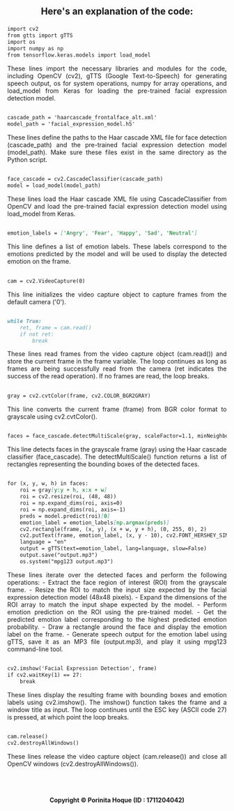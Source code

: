 ## <p align="center"> Here's an explanation of the code:</p>

```md
import cv2
from gtts import gTTS
import os
import numpy as np
from tensorflow.keras.models import load_model
```

<p align="justify">
  These lines import the necessary libraries and modules for the code, including OpenCV (cv2), gTTS (Google Text-to-Speech) for generating speech output, os for system operations, numpy for array operations, and load_model from Keras for loading the pre-trained facial expression detection model.
</p>

## <p align="center"></p>


```md
cascade_path = 'haarcascade_frontalface_alt.xml'
model_path = 'facial_expression_model.h5'
```

<p align="justify">
  These lines define the paths to the Haar cascade XML file for face detection (cascade_path) and the pre-trained facial expression detection model (model_path). Make sure these files exist in the same directory as the Python script.
</p>

## <p align="center"></p>


```md
face_cascade = cv2.CascadeClassifier(cascade_path)
model = load_model(model_path)
```

<p align="justify">
  These lines load the Haar cascade XML file using CascadeClassifier from OpenCV and load the pre-trained facial expression detection model using load_model from Keras.
</p>

## <p align="center"></p>


```md
emotion_labels = ['Angry', 'Fear', 'Happy', 'Sad', 'Neutral']
```

<p align="justify">
  This line defines a list of emotion labels. These labels correspond to the emotions predicted by the model and will be used to display the detected emotion on the frame.
</p>

## <p align="center"></p>


```md
cam = cv2.VideoCapture(0)
```

<p align="justify">
  This line initializes the video capture object to capture frames from the default camera ('0').
</p>

## <p align="center"></p>


```md
while True:
    ret, frame = cam.read()
    if not ret:
        break
```

<p align="justify">
  These lines read frames from the video capture object (cam.read()) and store the current frame in the frame variable. The loop continues as long as frames are being successfully read from the camera (ret indicates the success of the read operation). If no frames are read, the loop breaks.
</p>

## <p align="center"></p>


```md
gray = cv2.cvtColor(frame, cv2.COLOR_BGR2GRAY)
```

<p align="justify">
  This line converts the current frame (frame) from BGR color format to grayscale using cv2.cvtColor().
</p>

## <p align="center"></p>


```md
faces = face_cascade.detectMultiScale(gray, scaleFactor=1.1, minNeighbors=5, minSize=(30, 30))
```

<p align="justify">
  This line detects faces in the grayscale frame (gray) using the Haar cascade classifier (face_cascade). The detectMultiScale() function returns a list of rectangles representing the bounding boxes of the detected faces.
</p>

## <p align="center"></p>


```md
for (x, y, w, h) in faces:
    roi = gray[y:y + h, x:x + w]
    roi = cv2.resize(roi, (48, 48))
    roi = np.expand_dims(roi, axis=0)
    roi = np.expand_dims(roi, axis=-1)
    preds = model.predict(roi)[0]
    emotion_label = emotion_labels[np.argmax(preds)]
    cv2.rectangle(frame, (x, y), (x + w, y + h), (0, 255, 0), 2)
    cv2.putText(frame, emotion_label, (x, y - 10), cv2.FONT_HERSHEY_SIMPLEX, 0.9, (0, 255, 0), 2)
    language = "en"
    output = gTTS(text=emotion_label, lang=language, slow=False)
    output.save("output.mp3")
    os.system("mpg123 output.mp3")

```

<p align="justify">
  These lines iterate over the detected faces and perform the following operations:
  - Extract the face region of interest (ROI) from the grayscale frame.
  - Resize the ROI to match the input size expected by the facial expression detection model (48x48 pixels).
  - Expand the dimensions of the ROI array to match the input shape expected by the model.
  - Perform emotion prediction on the ROI using the pre-trained model.
  - Get the predicted emotion label corresponding to the highest predicted emotion probability.
  - Draw a rectangle around the face and display the emotion label on the frame.
  - Generate speech output for the emotion label using gTTS, save it as an MP3 file (output.mp3), and play it using mpg123 command-line tool.
</p>

## <p align="center"></p>


```md
cv2.imshow('Facial Expression Detection', frame)
if cv2.waitKey(1) == 27:
    break
```

<p align="justify">
  These lines display the resulting frame with bounding boxes and emotion labels using cv2.imshow(). The imshow() function takes the frame and a window title as input. The loop continues until the ESC key (ASCII code 27) is pressed, at which point the loop breaks.
</p>

## <p align="center"></p>


```md
cam.release()
cv2.destroyAllWindows()
```

<p align="justify">
  These lines release the video capture object (cam.release()) and close all OpenCV windows (cv2.destroyAllWindows()).
</p>

## <p align="center"></p>

<br>

#### <p align="center"> Copyright © Porinita Hoque (ID : 1711204042) </p>
